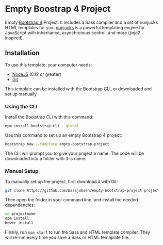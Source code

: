 # Empty Boostrap 4 Project

Empty [Bootstrap 4](http://v4-alpha.getbootstrap.com/) Project. It includes a Sass compiler and a set of nunjucks HTML templates for you. [nunjucks](https://github.com/mozilla/nunjucks) is a powerful templating engine for JavaScript with inheritance, asynchronous control, and more (jinja2 inspired).

## Installation

To use this template, your computer needs:

- [NodeJS](https://nodejs.org/en/) (0.12 or greater)
- [Git](https://git-scm.com/)

This template can be installed with the Bootstrap CLI, or downloaded and set up manually.

### Using the CLI

Install the Bootstrap CLI with this command:

```bash
npm install bootstrap-cli --global
```

Use this command to set up an empty Bootstrap 4 project:

```bash
bootstrap new --template empty-bootstrap-project
```

The CLI will prompt you to give your project a name. The code will be downloaded into a folder with this name.

### Manual Setup

To manually set up the project, first download it with Git:

```bash
git clone https://github.com/bassjobsen/empty-bootstrap-project projectname
```

Then open the folder in your command line, and install the needed dependencies:

```bash
cd projectname
npm install
bower install
```

Finally, run `npm start` to run the Sass and HTML template compiler. They will re-run every time you save a Sass or HTML temaplate file.

